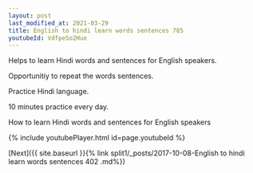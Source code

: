 ```yaml
---
layout: post
last_modified_at: 2021-03-29
title: English to hindi learn words sentences 785 
youtubeId: VdfpeSo2Huo
---
```

 
 
Helps to learn Hindi words and sentences for English speakers.

Opportunitiy to repeat the words sentences. 

Practice Hindi language. 
 
10 minutes practice every day. 
 
How to learn Hindi words and sentences for English speakers 
 
{% include youtubePlayer.html id=page.youtubeId %}
 
 
[Next]({{ site.baseurl }}{% link  split1/_posts/2017-10-08-English to hindi learn words sentences 402 .md%})
 
